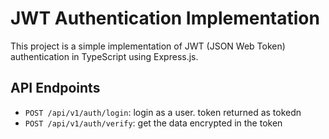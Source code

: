 # JWT Authentication Implementation

This project is a simple implementation of JWT (JSON Web Token) authentication in TypeScript using Express.js.


## API Endpoints

- `POST /api/v1/auth/login`: login as a user. token returned as tokedn
- `POST /api/v1/auth/verify`: get the data encrypted in the token
